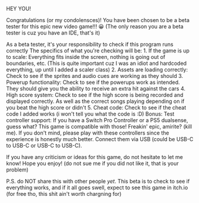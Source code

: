 HEY YOU!

Congratulations (or my condolensces)! You have been chosen to be a beta tester for this epic new video game!!! 😀
(The only reason you are a beta tester is cuz you have an IDE, that's it)

As a beta tester, it's your responsibility to check if this program runs correctly
The specifics of what you're checking will be:
    1. If the game is up to scale:
        Everything fits inside the screen, nothing is going out of boundaries, etc.
        (This is quite important cuz I was an idiot and hardcoded everything, up until I added a scaler class)
    2. Assets are loading correctly:
        Check to see if the sprites and audio cues are working as they should
    3. Powerup functionality:
        Check to see if the powerups work as intended. They should give you the ability to receive an extra hit against the cars
    4. High score system:
        Check to see if the high score is being recorded and displayed correctly. As well as the correct songs playing depending on if you
        beat the high score or didn't
    5. Cheat code:
        Check to see if the cheat code I added works (i won't tell you what the code is :D)
    Bonus: Test controller support:
        If you have a Switch Pro Controller or a PS5 dualsense, guess what? This game is compatible with those! Freakin' epic, amirite? (kill me). If you don't mind, please play with these controllers since the experience is honestly much better. Connect them via USB (could be USB-C to USB-C or USB-C to USB-C).

If you have any criticism or ideas for this game, do not hesitate to let me know! Hope you enjoy!
(do not sue me if you did not like it, that is your problem)

P.S. do NOT share this with other people *yet*. This beta is to check to see if everything works, and if it all goes swell, 
expect to see this game in itch.io (for free tho, this shit ain't worth chargning for)